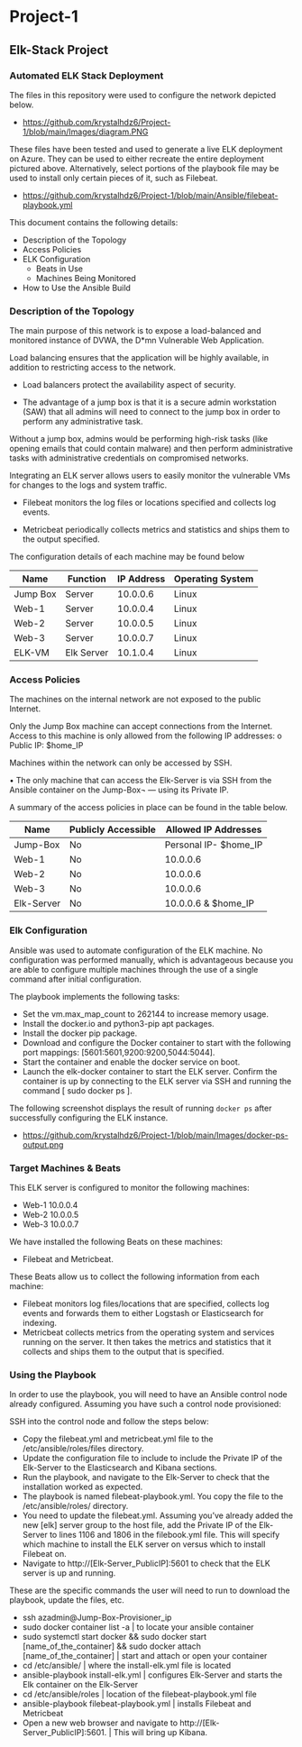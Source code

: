 # Project-1
## Elk-Stack Project

### Automated ELK Stack Deployment

The files in this repository were used to configure the network depicted below.

- https://github.com/krystalhdz6/Project-1/blob/main/Images/diagram.PNG

These files have been tested and used to generate a live ELK deployment on Azure. They can be used to either recreate the entire deployment pictured above. Alternatively, select portions of the playbook file may be used to install only certain pieces of it, such as Filebeat.

- https://github.com/krystalhdz6/Project-1/blob/main/Ansible/filebeat-playbook.yml

This document contains the following details:
- Description of the Topology
- Access Policies
- ELK Configuration
  - Beats in Use
  - Machines Being Monitored
- How to Use the Ansible Build


### Description of the Topology

The main purpose of this network is to expose a load-balanced and monitored instance of DVWA, the D*mn Vulnerable Web Application.

Load balancing ensures that the application will be highly available, in addition to restricting access to the network.

- Load balancers protect the availability aspect of security.

- The advantage of a jump box is that it is a secure admin workstation (SAW) that all admins will need to connect to the jump box in order to perform any administrative task. 

Without a jump box, admins would be performing high-risk tasks (like opening emails that could contain malware) and then perform administrative tasks with administrative credentials on compromised networks. 

Integrating an ELK server allows users to easily monitor the vulnerable VMs for changes to the logs and system traffic.

- Filebeat monitors the log files or locations specified and collects log events.

- Metricbeat periodically collects metrics and statistics and ships them to the output specified.




The configuration details of each machine may be found below

| Name       | Function        | IP Address | Operating System |
|------------|-----------------|------------|------------------|
| Jump Box   | Server          | 10.0.0.6   | Linux            |
| Web-1      | Server          | 10.0.0.4   | Linux            |
| Web-2      | Server          | 10.0.0.5   | Linux            |
| Web-3      | Server          | 10.0.0.7   | Linux            |
| ELK-VM     | Elk Server      | 10.1.0.4   | Linux            |

### Access Policies

The machines on the internal network are not exposed to the public Internet. 

Only the Jump Box machine can accept connections from the Internet. Access to this machine is only allowed from the following IP addresses:
o	Public IP: $home_IP

Machines within the network can only be accessed by SSH.

•	The only machine that can access the Elk-Server is via SSH from the Ansible container on the Jump-Box¬ — using its Private IP. 

A summary of the access policies in place can be found in the table below.

| Name       | Publicly Accessible | Allowed IP Addresses       |
|------------|---------------------|----------------------------|
| Jump-Box   | No                  | Personal IP- $home_IP      |
| Web-1      | No                  | 10.0.0.6                   |
| Web-2      | No                  | 10.0.0.6                   |
| Web-3      | No                  | 10.0.0.6                   |
| Elk-Server | No                  | 10.0.0.6 & $home_IP        |


### Elk Configuration

Ansible was used to automate configuration of the ELK machine. No configuration was performed manually, which is advantageous because you are able to configure multiple machines through the use of a single command after initial configuration.

The playbook implements the following tasks:

-	Set the vm.max_map_count to 262144 to increase memory usage.
-	Install the docker.io and python3-pip apt packages. 
-	Install the docker pip package.
-	Download and configure the Docker container to start with the following port mappings: [5601:5601,9200:9200,5044:5044]. 
-	Start the container and enable the docker service on boot. 
-	Launch the elk-docker container to start the ELK server. Confirm the container is up by connecting to the ELK server via SSH and running the command [ sudo docker ps ].

The following screenshot displays the result of running `docker ps` after successfully configuring the ELK instance.
-	https://github.com/krystalhdz6/Project-1/blob/main/Images/docker-ps-output.png

### Target Machines & Beats

This ELK server is configured to monitor the following machines:

- Web-1 10.0.0.4
- Web-2 10.0.0.5
- Web-3 10.0.0.7

We have installed the following Beats on these machines:
-	Filebeat and Metricbeat.

These Beats allow us to collect the following information from each machine:
-	Filebeat monitors log files/locations that are specified, collects log events and forwards them to either Logstash or Elasticsearch for indexing.
-	Metricbeat collects metrics from the operating system and services running on the server. It then takes the metrics and statistics that it collects and ships them to the output that is specified.

 ### Using the Playbook
In order to use the playbook, you will need to have an Ansible control node already configured. Assuming you have such a control node provisioned: 

SSH into the control node and follow the steps below:
-	Copy the filebeat.yml and metricbeat.yml file to the /etc/ansible/roles/files directory.
-	Update the configuration file to include to include the Private IP of the Elk-Server to the Elasticsearch and Kibana sections.
-	Run the playbook, and navigate to the Elk-Server to check that the installation worked as expected.
-	The playbook is named filebeat-playbook.yml. You copy the file to the /etc/ansible/roles/ directory.
-	You need to update the filebeat.yml. Assuming you’ve already added the new [elk] server group to the host file, add the Private IP of the Elk-Server to lines 1106 and 1806 in the filebook.yml file. This will specify which machine to install the ELK server on versus which to install Filebeat on. 
-	Navigate to http://[Elk-Server_PublicIP]:5601 to check that the ELK server is up and running.

These are the specific commands the user will need to run to download the playbook, update the files, etc.

-	ssh azadmin@Jump-Box-Provisioner_ip
-	sudo docker container list -a | to locate your ansible container
-	sudo systemctl start docker && sudo docker start [name_of_the_container] && sudo docker attach [name_of_the_container] | start and attach or open your container
-	cd /etc/ansible/ | where the install-elk.yml file is located
-	ansible-playbook install-elk.yml | configures Elk-Server and starts the Elk container on the Elk-Server
-	cd /etc/ansible/roles | location of the filebeat-playbook.yml file
-	ansible-playbook filebeat-playbook.yml | installs Filebeat and Metricbeat
-	Open a new web browser and navigate to http://[Elk-Server_PublicIP]:5601. | This will bring up Kibana.
